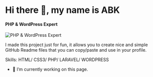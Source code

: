 # Hi there 👋, my name is ABK
#### PHP & WordPress Expert
![PHP & WordPress Expert](https://scontent.fjsr6-1.fna.fbcdn.net/v/t39.30808-6/272213784_1289571098121612_2077106201107162375_n.jpg?_nc_cat=101&ccb=1-5&_nc_sid=e3f864&_nc_ohc=wzhZRDabBOIAX8M2i3N&_nc_ht=scontent.fjsr6-1.fna&oh=00_AT-9OUIUN7dp9tLdeiofNzfOE89iVR2Nxk-v0pFeOHcD5Q&oe=62429320)

I made this project just for fun, it allows you to create nice and simple GitHub Readme files that you can copy/paste and use in your profile.

Skills: HTML/ CSS3/ PHP/ LARAVEL/ WORDPRESS

- 🔭 I’m currently working on this page. 










